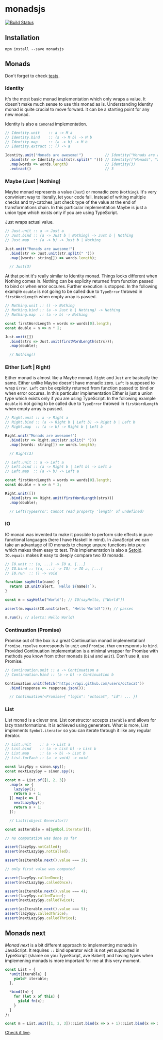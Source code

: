 # monadsjs

[![Build Status](https://travis-ci.org/MichalZalecki/monadsjs.svg?branch=master)](https://travis-ci.org/MichalZalecki/monadsjs)

## Installation

```
npm install --save monadsjs
```

## Monads

Don't forget to check [tests](src/test/monads.test.ts).

### Identity

It's the most basic monad implementation which only wraps a value. It doesn't make much sense to
use this monad as is. Understanding Identity monad is quite crucial to move forward. It can be a
starting point for any new monad.

Identity is also a `Comonad` implementation.

```js
// Identity.unit    :: a -> M a
// Identity.bind    :: (a -> M b) -> M b
// Identity.map     :: (a -> b) -> M b
// Identity.extract :: () -> a

Identity.unit("Monads are awesome!")          // Identity("Monads are awesome!")
  .bind(str => Identity.unit(str.split(" "))) // Identity(["Monads", "are", "awesome!"])
  .map(words => words.length)                 // Identity(3)
  .extract()                                  // 3
```

### Maybe (Just | Nothing)

Maybe monad represents a value (`Just`) or monadic zero (`Nothing`). It's very convinient way to
literally, let your code fail. Instead of writing multiple checks and try-catches just check type of
the value at the end of transformations chain. In this particular implementation Maybe is just a
union type which exists only if you are using TypeScript.

Just wraps actual value.

```js
// Just.unit :: a -> Just a
// Just.bind :: (a -> Just b | Nothing) -> Just b | Nothing
// Just.map  :: (a -> b) -> Just b | Nothing

Just.unit("Monads are awesome!")
  .bind(str => Just.unit(str.split(" ")))
  .map((words: string[]) => words.length);

  // Just(3)
```

At that point it's really similar to Identity monad. Things looks different when Nothing comes in.
Nothing can be explicity returned from function passed to bind or when error occures. Further
execution is stopped. In the following example `double` is not going to be called due to `TypeError`
throwed in `firstWordLength` when empty array is passed.

```js
// Nothing.unit :: () -> Nothing
// Nothing.bind :: (a -> Just b | Nothing) -> Nothing
// Nothing.map  :: (a -> b) -> Nothing

const firstWordLength = words => words[0].length;
const double = n => n * 2;

Just.unit([])
  .bind(strs => Just.unit(firstWordLength(strs)));
  .map(double);

  // Nothing()
```

### Either (Left | Right)

Either monad is almost like a Maybe monad. `Right` and `Just` are basically the same. Either unlike
Maybe doesn't have monadic zero. `Left` is supposed to wrap `Error`. `Left` can be explicity
returned from function passed to bind or when error occures. In this particular implementation
Either is just a union type which exists only if you are using TypeScript. In the following
example `double` is not going to be called due to `TypeError` throwed in `firstWordLength`
when empty array is passed.

```js
// Right.unit :: a -> Right a
// Right.bind :: (a -> Right b | Left b) -> Right b | Left b
// Right.map  :: (a -> b) -> Right b | Left b

Right.unit("Monads are awesome!")
  .bind(str => Right.unit(str.split(" ")))
  .map((words: string[]) => words.length);

  // Right(3)
```

```js
// Left.unit :: a -> Left a
// Left.bind :: (a -> Right b | Left b) -> Left a
// Left.map  :: (a -> b) -> Left a

const firstWordLength = words => words[0].length;
const double = n => n * 2;

Right.unit([])
  .bind(strs => Right.unit(firstWordLength(strs)))
  .map(double);

  // Left(TypeError: Cannot read property 'length' of undefined)
```

### IO

IO monad was invented to make it possible to perform side effects in pure functional languages
(here I have Haskell in mind). In JavaScript we can take an advantage of IO monads to change unpure
functions into pure which makes them easy to test. This implementation is also
a [Setoid](https://github.com/hemanth/functional-programming-jargon#setoid). `IO.equals` makes it
easy to deeply compare two IO monads.

```js
// IO.unit :: (a, ...) -> IO a, [...]
// IO.bind :: ((a, ...) -> IO) -> IO a, [...]
// IO.run  :: () -> void

function sayHello(name) {
  return IO.unit(alert, `Hello ${name}!`);
}

const m = sayHello("World"); // IO(sayHello, ["World"])

assert(m.equals(IO.unit(alert, "Hello World!"))); // passes

m.run(); // alerts: Hello World!
```

### Continuation (Promise)

Promise out of the box is a great Continuation monad implementation! `Promise.resolve` corresponds
to `unit` and `Promise.then` corresponds to `bind`. Provided Continuation implementation is a minimal
wrapper for Promise with methods you know from other monads (`bind` and `unit`). Don't use it, use
Promise.

```js
// Continuation.unit :: a -> Continuation a
// Continuation.bind :: (a -> b) -> Continuation b

Continuation.unit(fetch("https://api.github.com/users/octocat"))
  .bind(response => response.json());

  // Continuation(<Promise>{ "login": "octocat", "id": ... })
```

### List

List monad is a clever one. List constructor accepts `Iterable` and allows for lazy transformations.
It is achieved using generators. What is more, List implements `Symbol.iterator` so you can iterate
through it like any regular iterator.

```js
// List.unit    :: a -> List a
// List.bind    :: (a -> List b) -> List b
// List.map     :: (a -> b) -> List b
// List.forEach :: (a -> void) -> void

const lazySpy = sinon.spy();
const nextLazySpy = sinon.spy();

const m = List.of([1, 2, 3])
  .map(x => {
    lazySpy();
    return x + 1;
  }).map(x => {
    nextLazySpy();
    return x + 1;
  });

  // List([object Generator])

const asIterable = m[Symbol.iterator]();

// no computation was done so far

assert(lazySpy.notCalled);
assert(nextLazySpy.notCalled);

assert(asIterable.next().value === 3);

// only first value was computed

assert(lazySpy.calledOnce);
assert(nextLazySpy.calledOnce);

assert(asIterable.next().value === 4);
assert(lazySpy.calledTwice);
assert(nextLazySpy.calledTwice);

assert(asIterable.next().value === 5);
assert(lazySpy.calledThrice);
assert(nextLazySpy.calledThrice);
```

## Monads next

*Monad next* is a bit different approach to implementing monads in JavaScript. It requires `::` bind
operator wich is not yet supported in TypeScript (shame on you TypeScript, ave Babel!) and having
types when implemening monads is more important for me at this very moment.

```js
const List = {
  *unit(iterable) {
    yield* iterable;
  },

  *bind(fn) {
    for (let x of this) {
      yield fn(x);
    }
  }
};

const m = List.unit([1, 2, 3])::List.bind(x => x + 1)::List.bind(x => x + 1);
```

[Check it live](https://jsfiddle.net/d0r43hnL/2/).
